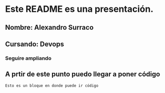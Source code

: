 # Este README es una presentación.
## Nombre: Alexandro Surraco
## Cursando: Devops
### Seguire ampliando

## A prtir de este punto puedo llegar a poner código

```
Esto es un bloque en donde puede ir código

```
